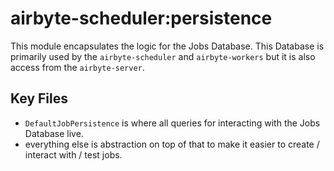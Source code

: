 # airbyte-scheduler:persistence

This module encapsulates the logic for the Jobs Database. This Database is primarily used by the `airbyte-scheduler` and `airbyte-workers` but it is also access from the `airbyte-server`.

## Key Files
* `DefaultJobPersistence` is where all queries for interacting with the Jobs Database live.
* everything else is abstraction on top of that to make it easier to create / interact with / test jobs.
